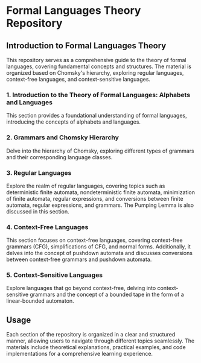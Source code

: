 # Formal Languages Theory Repository

## Introduction to Formal Languages Theory

This repository serves as a comprehensive guide to the theory of formal languages, covering fundamental concepts and structures. The material is organized based on Chomsky's hierarchy, exploring regular languages, context-free languages, and context-sensitive languages.

### 1. Introduction to the Theory of Formal Languages: Alphabets and Languages

This section provides a foundational understanding of formal languages, introducing the concepts of alphabets and languages.

### 2. Grammars and Chomsky Hierarchy

Delve into the hierarchy of Chomsky, exploring different types of grammars and their corresponding language classes.

### 3. Regular Languages

Explore the realm of regular languages, covering topics such as deterministic finite automata, nondeterministic finite automata, minimization of finite automata, regular expressions, and conversions between finite automata, regular expressions, and grammars. The Pumping Lemma is also discussed in this section.

### 4. Context-Free Languages

This section focuses on context-free languages, covering context-free grammars (CFG), simplifications of CFG, and normal forms. Additionally, it delves into the concept of pushdown automata and discusses conversions between context-free grammars and pushdown automata.

### 5. Context-Sensitive Languages

Explore languages that go beyond context-free, delving into context-sensitive grammars and the concept of a bounded tape in the form of a linear-bounded automaton.

## Usage

Each section of the repository is organized in a clear and structured manner, allowing users to navigate through different topics seamlessly. The materials include theoretical explanations, practical examples, and code implementations for a comprehensive learning experience.

